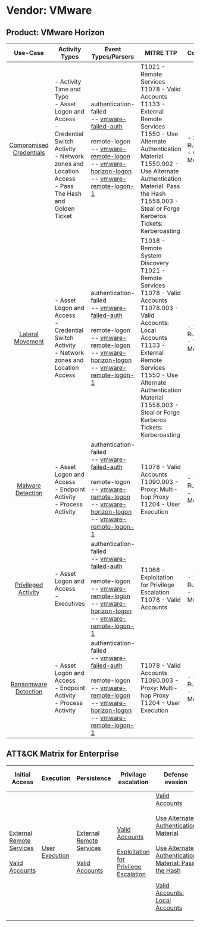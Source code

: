 Vendor: VMware
==============
Product: VMware Horizon
-----------------------
|                                 Use-Case                                  | Activity Types                                                                                                                                                    | Event Types/Parsers                                                                                                                                                                                                                                                                                                                                                         | MITRE TTP                                                                                                                                                                                                                                                                                 | Content                    |
|:-------------------------------------------------------------------------:| ----------------------------------------------------------------------------------------------------------------------------------------------------------------- | --------------------------------------------------------------------------------------------------------------------------------------------------------------------------------------------------------------------------------------------------------------------------------------------------------------------------------------------------------------------------- | ----------------------------------------------------------------------------------------------------------------------------------------------------------------------------------------------------------------------------------------------------------------------------------------- | -------------------------- |
| [Compromised Credentials](../UseCases/usecase_compromised_credentials.md) | - Activity Time  and Type<br>- Asset Logon and Access<br>- Credential Switch Activity<br>- Network zones and Location Access<br>- Pass The Hash and Golden Ticket |  authentication-failed<br> -- [vmware-failed-auth](../Parsers/parserContent_vmware-failed-auth.md)<br><br> remote-logon<br> -- [vmware-remote-logon](../Parsers/parserContent_vmware-remote-logon.md)<br> -- [vmware-horizon-logon](../Parsers/parserContent_vmware-horizon-logon.md)<br> -- [vmware-remote-logon-1](../Parsers/parserContent_vmware-remote-logon-1.md)<br> | T1021 - Remote Services<br>T1078 - Valid Accounts<br>T1133 - External Remote Services<br>T1550 - Use Alternate Authentication Material<br>T1550.002 - Use Alternate Authentication Material: Pass the Hash<br>T1558.003 - Steal or Forge Kerberos Tickets: Kerberoasting<br>              |  - 28 Rules<br> - 6 Models |
|        [Lateral Movement](../UseCases/usecase_lateral_movement.md)        | - Asset Logon and Access<br>- Credential Switch Activity<br>- Network zones and Location Access                                                                   |  authentication-failed<br> -- [vmware-failed-auth](../Parsers/parserContent_vmware-failed-auth.md)<br><br> remote-logon<br> -- [vmware-remote-logon](../Parsers/parserContent_vmware-remote-logon.md)<br> -- [vmware-horizon-logon](../Parsers/parserContent_vmware-horizon-logon.md)<br> -- [vmware-remote-logon-1](../Parsers/parserContent_vmware-remote-logon-1.md)<br> | T1018 - Remote System Discovery<br>T1021 - Remote Services<br>T1078 - Valid Accounts<br>T1078.003 - Valid Accounts: Local Accounts<br>T1133 - External Remote Services<br>T1550 - Use Alternate Authentication Material<br>T1558.003 - Steal or Forge Kerberos Tickets: Kerberoasting<br> |  - 22 Rules<br> - 7 Models |
|       [Malware Detection](../UseCases/usecase_malware_detection.md)       | - Asset Logon and Access<br>- Endpoint Activity<br>- Process Activity                                                                                             |  authentication-failed<br> -- [vmware-failed-auth](../Parsers/parserContent_vmware-failed-auth.md)<br><br> remote-logon<br> -- [vmware-remote-logon](../Parsers/parserContent_vmware-remote-logon.md)<br> -- [vmware-horizon-logon](../Parsers/parserContent_vmware-horizon-logon.md)<br> -- [vmware-remote-logon-1](../Parsers/parserContent_vmware-remote-logon-1.md)<br> | T1078 - Valid Accounts<br>T1090.003 - Proxy: Multi-hop Proxy<br>T1204 - User Execution<br>                                                                                                                                                                                                |  - 10 Rules<br> - 1 Models |
|     [Privileged Activity](../UseCases/usecase_privileged_activity.md)     | - Asset Logon and Access<br>- Executives                                                                                                                          |  authentication-failed<br> -- [vmware-failed-auth](../Parsers/parserContent_vmware-failed-auth.md)<br><br> remote-logon<br> -- [vmware-remote-logon](../Parsers/parserContent_vmware-remote-logon.md)<br> -- [vmware-horizon-logon](../Parsers/parserContent_vmware-horizon-logon.md)<br> -- [vmware-remote-logon-1](../Parsers/parserContent_vmware-remote-logon-1.md)<br> | T1068 - Exploitation for Privilege Escalation<br>T1078 - Valid Accounts<br>                                                                                                                                                                                                               |  - 2 Rules<br> - 1 Models  |
|    [Ransomware Detection](../UseCases/usecase_ransomware_detection.md)    | - Asset Logon and Access<br>- Endpoint Activity<br>- Process Activity                                                                                             |  authentication-failed<br> -- [vmware-failed-auth](../Parsers/parserContent_vmware-failed-auth.md)<br><br> remote-logon<br> -- [vmware-remote-logon](../Parsers/parserContent_vmware-remote-logon.md)<br> -- [vmware-horizon-logon](../Parsers/parserContent_vmware-horizon-logon.md)<br> -- [vmware-remote-logon-1](../Parsers/parserContent_vmware-remote-logon-1.md)<br> | T1078 - Valid Accounts<br>T1090.003 - Proxy: Multi-hop Proxy<br>T1204 - User Execution<br>                                                                                                                                                                                                |  - 10 Rules<br> - 1 Models |

ATT&CK Matrix for Enterprise
----------------------------
| Initial Access                                                                                                                                   | Execution                                                           | Persistence                                                                                                                                      | Privilage escalation                                                                                                                                          | Defense evasion                                                                                                                                                                                                                                                                                                                                                   | Credential Access                                                                                                                                                                           | Discovery                                                                    | Lateral Movement                                                                                                                                               | Collection | Command and Control                                                                                                                       | Exfiltration | Impact |
| ------------------------------------------------------------------------------------------------------------------------------------------------ | ------------------------------------------------------------------- | ------------------------------------------------------------------------------------------------------------------------------------------------ | ------------------------------------------------------------------------------------------------------------------------------------------------------------- | ----------------------------------------------------------------------------------------------------------------------------------------------------------------------------------------------------------------------------------------------------------------------------------------------------------------------------------------------------------------- | ------------------------------------------------------------------------------------------------------------------------------------------------------------------------------------------- | ---------------------------------------------------------------------------- | -------------------------------------------------------------------------------------------------------------------------------------------------------------- | ---------- | ----------------------------------------------------------------------------------------------------------------------------------------- | ------------ | ------ |
| [External Remote Services](https://attack.mitre.org/techniques/T1133)<br><br>[Valid Accounts](https://attack.mitre.org/techniques/T1078)<br><br> | [User Execution](https://attack.mitre.org/techniques/T1204)<br><br> | [External Remote Services](https://attack.mitre.org/techniques/T1133)<br><br>[Valid Accounts](https://attack.mitre.org/techniques/T1078)<br><br> | [Valid Accounts](https://attack.mitre.org/techniques/T1078)<br><br>[Exploitation for Privilege Escalation](https://attack.mitre.org/techniques/T1068)<br><br> | [Valid Accounts](https://attack.mitre.org/techniques/T1078)<br><br>[Use Alternate Authentication Material](https://attack.mitre.org/techniques/T1550)<br><br>[Use Alternate Authentication Material: Pass the Hash](https://attack.mitre.org/techniques/T1550/002)<br><br>[Valid Accounts: Local Accounts](https://attack.mitre.org/techniques/T1078/003)<br><br> | [Steal or Forge Kerberos Tickets](https://attack.mitre.org/techniques/T1558)<br><br>[Steal or Forge Kerberos Tickets: Kerberoasting](https://attack.mitre.org/techniques/T1558/003)<br><br> | [Remote System Discovery](https://attack.mitre.org/techniques/T1018)<br><br> | [Remote Services](https://attack.mitre.org/techniques/T1021)<br><br>[Use Alternate Authentication Material](https://attack.mitre.org/techniques/T1550)<br><br> |            | [Proxy: Multi-hop Proxy](https://attack.mitre.org/techniques/T1090/003)<br><br>[Proxy](https://attack.mitre.org/techniques/T1090)<br><br> |              |        |